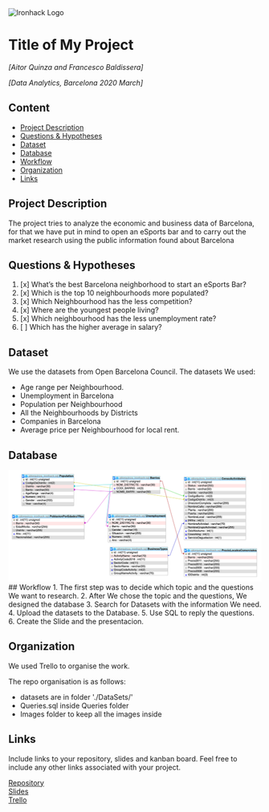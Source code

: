 <img src="https://bit.ly/2VnXWr2" alt="Ironhack Logo" width="100"/>

# Title of My Project
*[Aitor Quinza and Francesco Baldissera]*

*[Data Analytics, Barcelona 2020 March]*

## Content
- [Project Description](#project-description)
- [Questions & Hypotheses](#questions-hypotheses)
- [Dataset](#dataset)
- [Database](#database)
- [Workflow](#workflow)
- [Organization](#organization)
- [Links](#links)


## Project Description
The project tries to analyze the economic and business data of Barcelona, for that we have put in mind to open an eSports bar and to carry out the market research using the public information found about Barcelona

## Questions & Hypotheses
1. [x] What’s the best Barcelona neighborhood to start an eSports Bar?
2. [x] Which is the top 10 neighbourhoods more populated?
3. [x] Which Neighbourhood has the less competition?
4. [x] Where are the youngest people living?
5. [x] Which neighbourhood has the less unemployment rate?
6. [ ] Which has the higher average in salary?



## Dataset
We use the datasets from Open Barcelona Council.
The datasets We used:
- Age range per Neighbourhood.
- Unemployment in Barcelona
- Population per Neighbourhood
- All the Neighbourhoods by Districts
- Companies in Barcelona
- Average price per Neighbourhood for local rent.


## Database
<img src="./images/Database.png"/>
## Workflow
1. The first step was to decide which topic and the questions We want to research.
2. After We chose the topic and the questions, We designed the database 
3. Search for Datasets with the information We need.
4. Upload the datasets to the Database.
5. Use SQL to reply the questions.
6. Create the Slide and the presentacion.

## Organization
We used Trello to organise the work.

The repo organisation is as follows:
 - datasets are in folder './DataSets/' 
 - Queries.sql inside Queries folder
 - Images folder to keep all the images inside


## Links
Include links to your repository, slides and kanban board. Feel free to include any other links associated with your project.

[Repository](https://github.com/aitorquinza/Project-Week-2-Barcelona/)  
[Slides](https://docs.google.com/presentation/d/1UuQeav_hkhZRxc6y0XWPzzQIdXJ98XwnoeJBU4JhLrg/edit?usp=sharing)  
[Trello](https://trello.com/b/xPfHohQ1/barcelona-data-project)  
